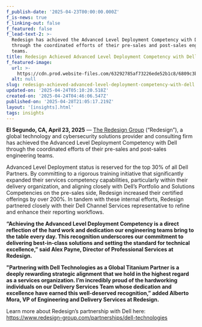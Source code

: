 ```yaml
---
f_publish-date: '2025-04-23T00:00:00.000Z'
f_is-news: true
f_linking-out: false
f_featured: false
f_lead-text-2: >-
  Redesign has achieved the Advanced Level Deployment Competency with Dell
  through the coordinated efforts of their pre-sales and post-sales engineering
  teams.
title: Redesign Achieved Advanced Level Deployment Competency with Dell
f_featured-image:
  url: >-
    https://cdn.prod.website-files.com/63292785af73226ede52b1c8/6809c3b5ad3417de777034ed_Screenshot%202025-04-23%20at%209.52.44%E2%80%AFPM.avif
  alt: null
slug: redesign-achieved-advanced-level-deployment-competency-with-dell
updated-on: '2025-04-24T05:10:20.518Z'
created-on: '2025-04-24T04:46:06.547Z'
published-on: '2025-04-28T21:05:17.219Z'
layout: '[insights].html'
tags: insights
---
```


**El Segundo, CA, April 23, 2025** — [The Redesign Group](https://www.redesign-group.com/) (“Redesign”), a global technology and cybersecurity solutions provider and consulting firm has achieved the Advanced Level Deployment Competency with Dell through the coordinated efforts of their pre-sales and post-sales engineering teams.

Advanced Level Deployment status is reserved for the top 30% of all Dell Partners. By committing to a rigorous training initiative that significantly expanded their services competency capabilities, particularly within their delivery organization, and aligning closely with Dell’s Portfolio and Solutions Competencies on the pre-sales side, Redesign increased their certified offerings by over 200%. In tandem with these internal efforts, Redesign partnered closely with their Dell Channel Services representative to refine and enhance their reporting workflows.

**“Achieving the Advanced Level Deployment Competency is a direct reflection of the hard work and dedication our engineering teams bring to the table every day. This recognition underscores our commitment to delivering best-in-class solutions and setting the standard for technical excellence,” said Alex Payne, Director of Professional Services at Redesign.**

**"Partnering with Dell Technologies as a Global Titanium Partner is a deeply rewarding strategic alignment that we hold in the highest regard as a services organization. I’m incredibly proud of the hardworking individuals on our Delivery Services Team whose dedication and excellence have earned this well-deserved recognition,” added Alberto Mora, VP of Engineering and Delivery Services at Redesign.**

Learn more about Redesign’s partnership with Dell here: https://www.redesign-group.com/partnerships/dell-technologies

‍
